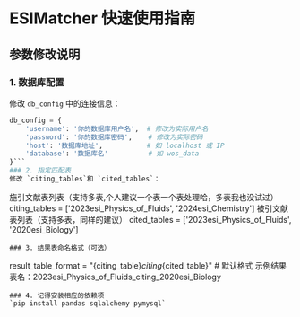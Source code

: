 # ESIMatcher 快速使用指南

## 参数修改说明

### 1. 数据库配置
修改 `db_config` 中的连接信息：
```python
db_config = {
    'username': '你的数据库用户名',  # 修改为实际用户名
    'password': '你的数据库密码',    # 修改为实际密码
    'host': '数据库地址',           # 如 localhost 或 IP
    'database': '数据库名'          # 如 wos_data
}```
### 2. 指定匹配表
修改 `citing_tables`和 `cited_tables`：
```
施引文献表列表（支持多表,个人建议一个表一个表处理哈，多表我也没试过）
citing_tables = ['2023esi_Physics_of_Fluids', '2024esi_Chemistry']
被引文献表列表（支持多表，同样的建议）
cited_tables = ['2023esi_Physics_of_Fluids', '2020esi_Biology']
```
### 3. 结果表命名格式（可选）
```
result_table_format = "{citing_table}_citing_{cited_table}"  # 默认格式
示例结果表名：2023esi_Physics_of_Fluids_citing_2020esi_Biology
```
### 4. 记得安装相应的依赖项
`pip install pandas sqlalchemy pymysql`
